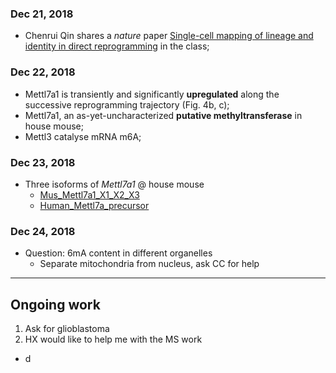 ### Dec 21, 2018
* Chenrui Qin shares a *nature* paper [Single-cell mapping of lineage and identity in direct reprogramming](https://www.nature.com/articles/s41586-018-0744-4) in the class;

### Dec 22, 2018
* Mettl7a1 is transiently and significantly **upregulated** along the successive reprogramming trajectory (Fig. 4b, c);
* Mettl7a1, an as-yet-uncharacterized **putative methyltransferase** in house mouse;
* Mettl3 catalyse mRNA m6A;

### Dec 23, 2018
* Three isoforms of _Mettl7a1_ @ house mouse
  * [Mus_Mettl7a1_X1_X2_X3](https://github.com/ZihuaLiu666/6mA/blob/master/Mus_Mettl7a1_X1_X2_X3.fasta)
  * [Human_Mettl7a_precursor](https://github.com/ZihuaLiu666/6mA/blob/master/Human_Mettl7a_precursor.fasta)

### Dec 24, 2018

* Question: 6mA content in different organelles
  * Separate mitochondria from nucleus, ask CC for help

---

## Ongoing work
1. Ask for glioblastoma 
2. HX would like to help me with the MS work
  * d
